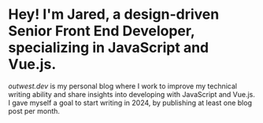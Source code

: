 # Hey! I'm Jared, a design-driven Senior Front End Developer, specializing in JavaScript and Vue.js.

_outwest.dev_ is my personal blog where I work to improve my technical writing ability and share insights into developing with JavaScript and Vue.js. I gave myself a goal to start writing in 2024, by publishing at least one blog post per month.
